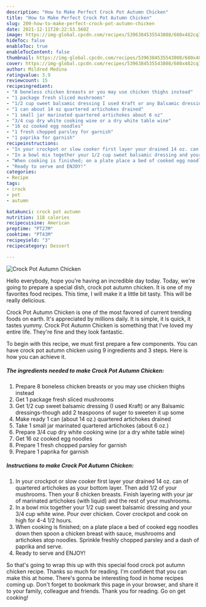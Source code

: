 ```yaml
---
description: "How to Make Perfect Crock Pot Autumn Chicken"
title: "How to Make Perfect Crock Pot Autumn Chicken"
slug: 209-how-to-make-perfect-crock-pot-autumn-chicken
date: 2021-12-11T20:22:53.560Z
image: https://img-global.cpcdn.com/recipes/5396384535543808/680x482cq70/crock-pot-autumn-chicken-recipe-main-photo.jpg
hideToc: false
enableToc: true
enableTocContent: false
thumbnail: https://img-global.cpcdn.com/recipes/5396384535543808/680x482cq70/crock-pot-autumn-chicken-recipe-main-photo.jpg
cover: https://img-global.cpcdn.com/recipes/5396384535543808/680x482cq70/crock-pot-autumn-chicken-recipe-main-photo.jpg
author: Mildred Medina
ratingvalue: 3.9
reviewcount: 15
recipeingredient:
- "8 boneless chicken breasts or you may use chicken thighs instead"
- "1 package fresh sliced mushrooms"
- "1/2 cup sweet balsamic dressing I used Kraft or any Balsamic dressingsthough add 2 teaspoons of suger to sweeten it up some"
- "1 can about 14 oz quartered artichokes drained"
- "1 small jar marinated quartered artichokes about 6 oz"
- "3/4 cup dry white cooking wine or a dry white table wine"
- "16 oz cooked egg noodles"
- "1 fresh chopped parsley for garnish"
- "1 paprika for garnish"
recipeinstructions:
- "In your crockpot or slow cooker first layer your drained 14 oz. can of quartered artichokes as your bottom layer. Then add 1/2 of your mushrooms. Then your 8 chicken breasts. Finish layering with your jar of marinated artichokes (with liquid) and the rest of your mushrooms."
- "In a bowl mix together your 1/2 cup sweet balsamic dressing and your 3/4 cup white wine. Pour over chicken. Cover crockpot and cook on high for 4-4 1/2 hours."
- "When cooking is finished; on a plate place a bed of cooked egg noodles down then spoon a chicken breast with sauce, mushrooms and artichokes atop noodles. Sprinkle freshly chopped parsley and a dash of paprika and serve."
- "Ready to serve and ENJOY!"
categories:
- Recipe
tags:
- crock
- pot
- autumn

katakunci: crock pot autumn 
nutrition: 118 calories
recipecuisine: American
preptime: "PT27M"
cooktime: "PT43M"
recipeyield: "3"
recipecategory: Dessert

---
```



![Crock Pot Autumn Chicken](https://img-global.cpcdn.com/recipes/5396384535543808/680x482cq70/crock-pot-autumn-chicken-recipe-main-photo.jpg)

Hello everybody, hope you're having an incredible day today. Today, we're going to prepare a special dish, crock pot autumn chicken. It is one of my favorites food recipes. This time, I will make it a little bit tasty. This will be really delicious.



Crock Pot Autumn Chicken is one of the most favored of current trending foods on earth. It's appreciated by millions daily. It is simple, it is quick, it tastes yummy. Crock Pot Autumn Chicken is something that I've loved my entire life. They're fine and they look fantastic.


To begin with this recipe, we must first prepare a few components. You can have crock pot autumn chicken using 9 ingredients and 3 steps. Here is how you can achieve it.

<!--inarticleads1-->

##### The ingredients needed to make Crock Pot Autumn Chicken:

1. Prepare 8 boneless chicken breasts or you may use chicken thighs instead
1. Get 1 package fresh sliced mushrooms
1. Get 1/2 cup sweet balsamic dressing (I used Kraft) or any Balsamic dressings-though add 2 teaspoons of suger to sweeten it up some
1. Make ready 1 can (about 14 oz.) quartered artichokes drained
1. Take 1 small jar marinated quartered artichokes (about 6 oz.)
1. Prepare 3/4 cup dry white cooking wine (or a dry white table wine)
1. Get 16 oz cooked egg noodles
1. Prepare 1 fresh chopped parsley for garnish
1. Prepare 1 paprika for garnish




<!--inarticleads2-->

##### Instructions to make Crock Pot Autumn Chicken:

1. In your crockpot or slow cooker first layer your drained 14 oz. can of quartered artichokes as your bottom layer. Then add 1/2 of your mushrooms. Then your 8 chicken breasts. Finish layering with your jar of marinated artichokes (with liquid) and the rest of your mushrooms.
1. In a bowl mix together your 1/2 cup sweet balsamic dressing and your 3/4 cup white wine. Pour over chicken. Cover crockpot and cook on high for 4-4 1/2 hours.
1. When cooking is finished; on a plate place a bed of cooked egg noodles down then spoon a chicken breast with sauce, mushrooms and artichokes atop noodles. Sprinkle freshly chopped parsley and a dash of paprika and serve.
1. Ready to serve and ENJOY!



So that's going to wrap this up with this special food crock pot autumn chicken recipe. Thanks so much for reading. I'm confident that you can make this at home. There's gonna be interesting food in home recipes coming up. Don't forget to bookmark this page in your browser, and share it to your family, colleague and friends. Thank you for reading. Go on get cooking!
